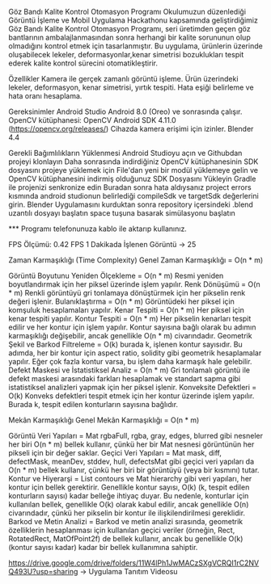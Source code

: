 Göz Bandı Kalite Kontrol Otomasyon Programı
Okulumuzun düzenlediği Görüntü İşleme ve Mobil Uygulama Hackathonu kapsamında geliştirdiğimiz Göz Bandı Kalite Kontrol Otomasyon Programı,
seri üretimden geçen göz bantlarının ambalajlanmasından sonra herhangi bir kalite sorununun olup olmadığını kontrol etmek için tasarlanmıştır.
Bu uygulama, ürünlerin üzerinde oluşabilecek lekeler, deformasyonlar,kenar simetrisi bozuklukları tespit ederek kalite kontrol sürecini otomatikleştirir.

Özellikler
Kamera ile gerçek zamanlı görüntü işleme.
Ürün üzerindeki lekeler, deformasyon, kenar simetrisi, yırtık tespiti.
Hata eşiği belirleme ve hata oranı hesaplama.

Gereksinimler
Android Studio
Android 8.0 (Oreo) ve sonrasında çalışır.
OpenCV kütüphanesi: OpenCV Android SDK 4.11.0 (https://opencv.org/releases/)
Cihazda kamera erişimi için izinler.
Blender 4.4

Gerekli Bağımlılıkların Yüklenmesi
Android Studioyu açın ve Githubdan projeyi klonlayın
Daha sonrasında indirdiğiniz OpenCV kütüphanesinin SDK dosyasını projeye yüklemek için File'dan yeni bir modül yüklemeye gelin ve OpenCV kütüphanesini indirmiş olduğunuz SDK Dosyasını Yükleyin
Gradle ile projenizi senkronize edin 
Buradan sonra hata aldıysanız project errors kısmında android studionun belirlediği compileSdk ve targetSdk değerlerini girin.
Blender Uygulamasını kurduktan sonra repository içersindeki .blend uzantılı dosyayı başlatın space tuşuna basarak simülasyonu başlatın


*** Programı telefonunuza kablo ile aktarıp kullanınız.

FPS Ölçümü: 0.42 FPS
1 Dakikada İşlenen Görüntü -> 25

Zaman Karmaşıklığı (Time Complexity)
Genel Zaman Karmaşıklığı = O(n * m)

Görüntü Boyutunu Yeniden Ölçekleme = O(n * m) Resmi yeniden boyutlandırmak için her piksel üzerinde işlem yapılır.
Renk Dönüşümü = O(n * m) Renkli görüntüyü gri tonlamaya dönüştürmek için her pikselin renk değeri işlenir.
Bulanıklaştırma =  O(n * m) Görüntüdeki her piksel için komşuluk hesaplamaları yapılır.
Kenar Tespiti = O(n * m) Her piksel için kenar tespiti yapılır.
Kontur Tespiti = O(n * m) Her pikselin kenarları tespit edilir ve her kontur için işlem yapılır. Kontur sayısına bağlı olarak bu adımın karmaşıklığı değişebilir, ancak genellikle O(n * m) civarındadır.
Geometrik Şekil ve Barkod Filtreleme = O(k) burada k, işlenen kontur sayısıdır. Bu adımda, her bir kontur için aspect ratio, solidity gibi geometrik hesaplamalar yapılır. Eğer çok fazla kontur varsa, bu işlem daha karmaşık hale gelebilir.
Defekt Maskesi ve İstatistiksel Analiz = O(n * m) Gri tonlamalı görüntü ile defekt maskesi arasındaki farkları hesaplamak ve standart sapma gibi istatistiksel analizleri yapmak için her piksel işlenir.
Konveksite Defektleri =  O(k) Konveks defektleri tespit etmek için her kontur üzerinde işlem yapılır. Burada k, tespit edilen konturların sayısına bağlıdır.

Mekân Karmaşıklığı
Genel Mekân Karmaşıklığı = O(n * m)

Görüntü Veri Yapıları = Mat rgbaFull, rgba, gray, edges, blurred gibi nesneler her biri O(n * m) bellek kullanır, çünkü her bir Mat nesnesi görüntünün her pikseli için bir değer saklar.
Geçici Veri Yapıları = Mat mask, diff, defectMask, meanDev, stddev, hull, defectsMat gibi geçici veri yapıları da O(n * m) bellek kullanır, çünkü her biri bir görüntüyü (veya bir kısmını) tutar.
Kontur ve Hiyerarşi = List<MatOfPoint> contours ve Mat hierarchy gibi veri yapıları, her kontur için bellek gerektirir. Genellikle kontur sayısı, O(k) (k, tespit edilen konturların sayısı) kadar belleğe ihtiyaç duyar. Bu nedenle, konturlar için kullanılan bellek, genellikle O(k) olarak kabul edilir, ancak genellikle O(n) civarındadır, çünkü her pikselin bir kontur ile ilişkilendirilmesi gereklidir.
Barkod ve Metin Analizi = Barkod ve metin analizi sırasında, geometrik özelliklerin hesaplanması için kullanılan geçici veriler (örneğin, Rect, RotatedRect, MatOfPoint2f) de bellek kullanır, ancak bu genellikle O(k) (kontur sayısı kadar) kadar bir bellek kullanımına sahiptir.

https://drive.google.com/drive/folders/11W4lPh1JwMACzSXgVCRQI1rC2NVQ493U?usp=sharing -> Uygulama Tanıtım Videosu 



